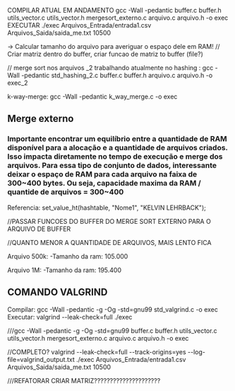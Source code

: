 COMPILAR ATUAL EM ANDAMENTO
gcc -Wall -pedantic buffer.c buffer.h utils_vector.c utils_vector.h mergesort_externo.c arquivo.c arquivo.h -o exec
EXECUTAR
./exec Arquivos_Entrada/entrada1.csv Arquivos_Saida/saida_me.txt 10500


-> Calcular tamanho do arquivo para averiguar o espaço dele em RAM!
//
Criar matriz dentro do buffer,
criar funcao de matriz to buffer (file?)


//
merge sort nos arquivos _2
trabalhando atualmente no hashing : gcc -Wall -pedantic std_hashing_2.c buffer.c buffer.h arquivo.c arquivo.h -o exec_2

k-way-merge:  gcc -Wall -pedantic k_way_merge.c -o exec


## Merge externo
### Importante encontrar um equilíbrio entre a quantidade de RAM disponível para a alocação e a quantidade de arquivos criados. Isso impacta diretamente no tempo de execução e merge dos arquivos. Para essa tipo de conjunto de dados, interessante deixar o espaço de RAM para cada arquivo na faixa de 300~400 bytes. Ou seja, capacidade maxima da RAM / quantide de arquivos = 300~400


Referencia:
set_value_ht(hashtable, "Nome1", "KELVIN LEHRBACK");



//PASSAR FUNCOES DO BUFFER DO MERGE SORT EXTERNO PARA O ARQUIVO DE BUFFER

//QUANTO MENOR A QUANTIDADE DE ARQUIVOS, MAIS LENTO FICA


Arquivo 500k:
-Tamanho da ram: 105.000

Arquivo 1M: 
-Tamanho da ram: 195.400




## COMANDO VALGRIND
Compilar:  gcc -Wall -pedantic -g -Og -std=gnu99 std_valgrind.c -o exec
Executar: valgrind --leak-check=full ./exec

///gcc -Wall -pedantic -g -Og -std=gnu99 buffer.c buffer.h utils_vector.c utils_vector.h mergesort_externo.c arquivo.c arquivo.h -o exec

//COMPLETO?
valgrind --leak-check=full --track-origins=yes --log-file=valgrind_output.txt ./exec Arquivos_Entrada/entrada1.csv Arquivos_Saida/saida_me.txt 10500

///REFATORAR CRIAR MATRIZ?????????????????????